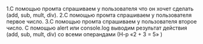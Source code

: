 1.C помощью промта спрашиваем у пользователя что он хочет сделать (add, sub, mult, div).
2.C помощью промта спрашиваем у пользователя первое число.
3.C помощью промта спрашиваем у пользователя второе число.
С помощью alert или console.log выводим результат действия (add, sub, mult, div) со всеми операндами (Н-р «2 + 3 = 5» )
